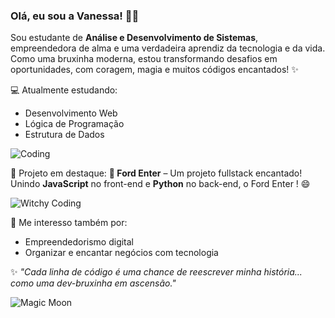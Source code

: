 ### Olá, eu sou a Vanessa! 👋✨

Sou estudante de **Análise e Desenvolvimento de Sistemas**, empreendedora de alma e uma verdadeira aprendiz da tecnologia e da vida. Como uma bruxinha moderna, estou transformando desafios em oportunidades, com coragem, magia e muitos códigos encantados! ✨

💻 Atualmente estudando:
- Desenvolvimento Web
- Lógica de Programação
- Estrutura de Dados





![Coding](https://media.giphy.com/media/LmNwrBhejkK9EFP504/giphy.gif)

🚀 Projeto em destaque:
**🔧 Ford Enter** – Um projeto fullstack encantado!  
Unindo **JavaScript** no front-end e **Python** no back-end, o Ford Enter ! 😄

![Witchy Coding](https://media.giphy.com/media/v1.Y2lkPTc5MGI3NjExZ3Q5anlvNWJvM2QwYTdxdm51cHNuaXlneTNqYzFzMmE2ZzR3b2c1NSZlcD12MV9naWZzX3NlYXJjaCZjdD1n/loIQST9QmwzyWgxd4u/giphy.gif)

🌱 Me interesso também por:
- Empreendedorismo digital
- Organizar e encantar negócios com tecnologia


✨ *"Cada linha de código é uma chance de reescrever minha história... como uma dev-bruxinha em ascensão."*

![Magic Moon](https://media.giphy.com/media/v1.Y2lkPTc5MGI3NjExeTVhbGFwaGpwc3FvdGR4MGoybzlyZjE4amZjNnltZGN5M3U4OGZ2YyZlcD12MV9naWZzX3NlYXJjaCZjdD1n/l3vRfNA1p0rvhMSvS/giphy.gif)
